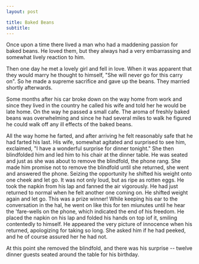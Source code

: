 ```yaml
---
layout: post

title: Baked Beans
subtitle:
---
```

Once upon a time there lived a man who had a maddening passion for baked beans.  He loved them, but they always had a very embarrassing and somewhat lively reaction to him.

Then one day he met a lovely girl and fell in love.  When it was apparent that they would marry he thought to himself, "She will never go for this carry on".  So he made a supreme sacrifice and gave up the beans.  They married shortly afterwards.

Some months after his car broke down on the way home from work and since they lived in the country he called his wife and told her he would be late home.  On the way he passed a small cafe.  The aroma of freshly baked beans was overwhelming and since he had several miles to walk he figured he could walk off any ill effects of the baked beans.

All the way home he farted, and after arriving he felt reasonably safe that he had farted his last.  His wife, somewhat agitated and surprised to see him, exclaimed, "I have a wonderful surprise for dinner tonight."  She then blindfolded him and led him to his chair at the dinner table.  He was seated and just as she was about to remove the blindfold, the phone rang.  She made him promise not to remove the blindfold until she returned, she went and answered the phone.  Seizing the opportunity he shifted his weight onto one cheek and let go.  It was not only loud, but as ripe as rotten eggs.  He took the napkin from his lap and fanned the air vigorously.  He had just returned to normal when he felt another one coming on.  He shifted weight again and let go.  This was a prize winner!  While keeping his ear to the conversation in the hal, he went on like this for ten miunutes until he hear the 'fare-wells on the phone, which indicated the end of his freedom.  He placed the napkin on his lap and folded his hands on top iof it, smiling contentedly to himself.  He appeared the very picture of innocence when his returned, apologizing for taking so long.  She asked him if he had peeked, and he of course assured her he had not.

At this point she removed the blindfold, and there was his surprise -- twelve dinner guests seated around the table for his birthday.
